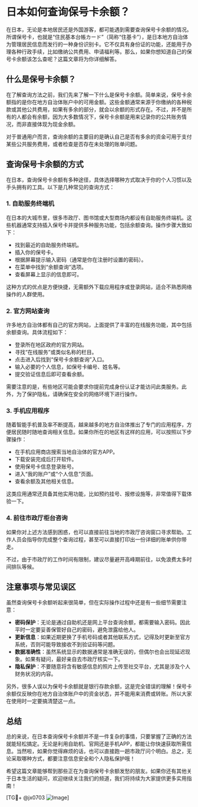 # 日本如何查询保号卡余额？

在日本，无论是本地居民还是外国游客，都可能遇到需要查询保号卡余额的情况。所谓保号卡，也就是“住民基本台帳カード”（简称“住基卡”），是日本地方自治体为管理居民信息而发行的一种身份识别卡。它不仅具有身份证的功能，还能用于办理各种行政手续，比如缴纳公共费用、申请福利等。那么，如果你想知道自己的保号卡余额该怎么查呢？这篇文章将为你详细解答。

## 什么是保号卡余额？

在了解查询方法之前，我们先来了解一下什么是保号卡余额。简单来说，保号卡余额指的是你在地方自治体账户中的可用金额。这些金额通常来源于你缴纳的各种税款或其他公共费用，如果有多余的部分，就会以余额的形式存在。不过，并不是所有的人都会有余额，因为大多数情况下，保号卡余额是用来记录你的公共账务情况，而非直接体现为现金余额。

对于普通用户而言，查询余额的主要目的是确认自己是否有多余的资金可用于支付某些公共服务费用，或者检查是否存在未处理的账单问题。

## 查询保号卡余额的方式

在日本，查询保号卡余额有多种途径，具体选择哪种方式取决于你的个人习惯以及手头拥有的工具。以下是几种常见的查询方式：

### 1. 自助服务终端机

在日本的大城市里，很多市政厅、图书馆或大型商场内都设有自助服务终端机。这些机器通常支持插入保号卡并提供多种服务功能，包括余额查询。操作步骤大致如下：

- 找到最近的自助服务终端机。
- 插入你的保号卡。
- 根据屏幕提示输入密码（通常是你在注册时设置的密码）。
- 在菜单中找到“余额查询”选项。
- 查看屏幕上显示的信息即可。

这种方式的优点是方便快捷，无需额外下载应用程序或登录网站，适合不熟悉网络操作的人群使用。

### 2. 官方网站查询

许多地方自治体都有自己的官方网站，上面提供了丰富的在线服务功能，其中包括余额查询。具体流程如下：

- 登录所在地区政府的官方网站。
- 寻找“在线服务”或类似名称的栏目。
- 点击进入后找到“保号卡余额查询”入口。
- 输入必要的个人信息，如保号卡编号、姓名等。
- 提交验证信息后即可查看余额。

需要注意的是，有些地区可能会要求你提前完成身份认证才能访问此类服务。此外，为了保护隐私，请确保在安全的网络环境下进行操作。

### 3. 手机应用程序

随着智能手机普及率不断提高，越来越多的地方自治体推出了专门的应用程序，方便居民随时随地查询相关信息。如果你所在的地区有这样的应用，可以按照以下步骤操作：

- 在手机应用商店搜索当地自治体的官方APP。
- 下载安装完成后打开软件。
- 使用保号卡信息登录账号。
- 进入“我的账户”或“个人信息”页面。
- 查看余额及其他相关信息。

这类应用通常还具备其他实用功能，比如预约挂号、报修设施等，非常值得下载体验一下。

### 4. 前往市政厅柜台咨询

如果你对上述方法感到困惑，也可以直接前往当地的市政厅咨询窗口寻求帮助。工作人员会指导你完成整个查询过程，甚至可以直接打印出一份详细的账单供你带走。

不过，由于市政厅的工作时间有限制，建议尽量避开高峰期前往，以免浪费太多时间排队等候。

## 注意事项与常见误区

虽然查询保号卡余额听起来很简单，但在实际操作过程中还是有一些细节需要注意：

- **密码保护**：无论是通过自助机还是网上平台查询余额，都需要输入密码。因此平时一定要妥善保管好自己的密码，避免泄露给他人。
- **更新信息**：如果近期更换了手机号码或者其他联系方式，记得及时更新至官方系统，否则可能导致接收不到验证码等问题。
- **数据准确性**：虽然系统显示的数据通常是准确无误的，但偶尔也会出现延迟现象。如果有疑问，最好亲自去市政厅核实一下。
- **隐私保护**：不要随意将含有敏感信息的照片上传至社交平台，尤其是涉及个人财务状况的内容。

另外，很多人误以为保号卡余额就是银行存款余额，这是完全错误的理解！保号卡余额仅反映你在地方自治体账户中的资金状态，并不能用来消费或转账。所以大家在使用时一定要搞清楚这一点。

## 总结

总的来说，在日本查询保号卡余额并不是一件复杂的事情，只要掌握了正确的方法就能轻松搞定。无论是利用自助机、官网还是手机APP，都能让你快速获取所需信息。当然啦，如果你觉得麻烦的话，也可以直接跑一趟市政厅问个明白。总之，无论采取哪种方式，都要注意信息安全和个人隐私保护哦！

希望这篇文章能够帮到那些正在为查询保号卡余额发愁的朋友。如果你还有其他关于日本生活的疑问，欢迎继续关注我们的频道，我们将持续为大家提供更多实用指南！

[TG💪+ @jx0703 ![Image](https://github.com/user-attachments/assets/dbca1d08-cadb-493c-b0ec-ad6f7a83f270)]